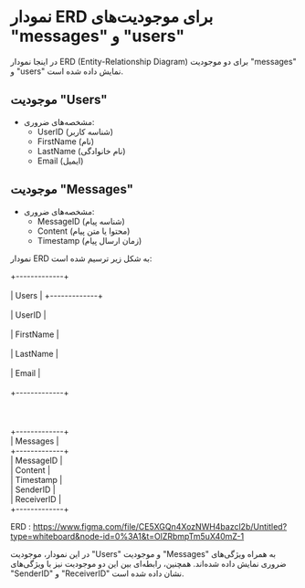 # نمودار ERD برای موجودیت‌های "messages" و "users"

در اینجا نمودار ERD (Entity-Relationship Diagram) برای دو موجودیت "messages" و "users" نمایش داده شده است.

## موجودیت "Users"

- مشخصه‌های ضروری:
  - UserID (شناسه کاربر)
  - FirstName (نام)
  - LastName (نام خانوادگی)
  - Email (ایمیل)

## موجودیت "Messages"

- مشخصه‌های ضروری:
  - MessageID (شناسه پیام)
  - Content (محتوا یا متن پیام)
  - Timestamp (زمان ارسال پیام)

نمودار ERD به شکل زیر ترسیم شده است:

+-------------+ <br />  
| Users |
+-------------+ <br />  
| UserID | <br />  
| FirstName | <br />  
| LastName | <br />  
| Email | <br />  
+-------------+ <br />  
 <br />  
 +-------------+<br />
| Messages |<br />
+-------------+<br />
| MessageID |<br />
| Content |<br />
| Timestamp |<br />
| SenderID |<br />
| ReceiverID |<br />
+-------------+<br />

ERD : https://www.figma.com/file/CE5XGQn4XozNWH4bazcl2b/Untitled?type=whiteboard&node-id=0%3A1&t=OlZRbmpTm5uX40mZ-1

در این نمودار، موجودیت "Users" و موجودیت "Messages" به همراه ویژگی‌های ضروری نمایش داده شده‌اند. همچنین، رابطه‌ای بین این دو موجودیت نیز با ویژگی‌های "SenderID" و "ReceiverID" نشان داده شده است.
